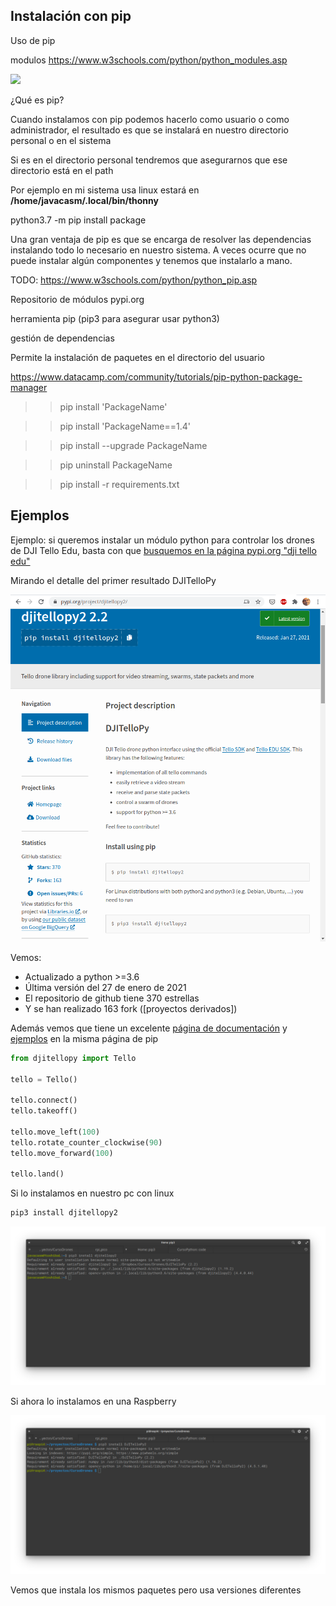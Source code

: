 ## Instalación con pip
Uso de pip 

modulos https://www.w3schools.com/python/python_modules.asp

![](./tips/pip_requests.jpeg)

¿Qué es pip?

Cuando instalamos con  pip podemos hacerlo como usuario o como administrador, el resultado es que se instalará en nuestro directorio personal o en el sistema

Si es en el directorio personal tendremos que asegurarnos que ese directorio está en el path

Por ejemplo en mi sistema usa linux estará en **/home/javacasm/.local/bin/thonny**


python3.7 -m pip install package

Una gran ventaja de pip es que se encarga de resolver las dependencias instalando todo lo necesario en nuestro sistema. A veces ocurre que no puede instalar algún componentes y tenemos que instalarlo a mano. 

TODO: https://www.w3schools.com/python/python_pip.asp

Repositorio de módulos pypi.org

herramienta pip (pip3 para asegurar usar python3)

gestión de dependencias

Permite la instalación de paquetes en el directorio del usuario

https://www.datacamp.com/community/tutorials/pip-python-package-manager


>>pip install 'PackageName'

>>pip install 'PackageName==1.4'

>>pip install --upgrade PackageName

>>pip uninstall PackageName

>>pip install -r requirements.txt

## Ejemplos

Ejemplo: si queremos instalar un módulo python para controlar los drones de DJI Tello Edu, basta con que [busquemos en la página pypi.org "dji tello edu"](https://pypi.org/search/?q=dji+tello+edu&o=)

Mirando el detalle del primer resultado DJITelloPy

![pip DJITelloPy](./images/pip_DJITelloPy.png)

Vemos:

* Actualizado a python >=3.6
* Última versión del 27 de enero de 2021
* El repositorio de github tiene 370 estrellas
* Y se han realizado 163 fork ([proyectos derivados])

Además vemos que tiene un excelente [página de documentación](https://djitellopy.readthedocs.io/en/latest/) y [ejemplos](https://github.com/damiafuentes/DJITelloPy/tree/master/examples/) en la misma página de pip

```python
from djitellopy import Tello

tello = Tello()

tello.connect()
tello.takeoff()

tello.move_left(100)
tello.rotate_counter_clockwise(90)
tello.move_forward(100)

tello.land()
```

Si lo instalamos en nuestro pc con linux 
```sh
pip3 install djitellopy2
```

![InstalacionDJITelloPip.png](./images/InstalacionDJITelloPip.png)


Si ahora lo instalamos en una Raspberry

![InstalacionDJITelloPipRaspi](./images/InstalacionDJITelloPipRaspi.png)

Vemos que instala los mismos paquetes pero usa versiones diferentes
